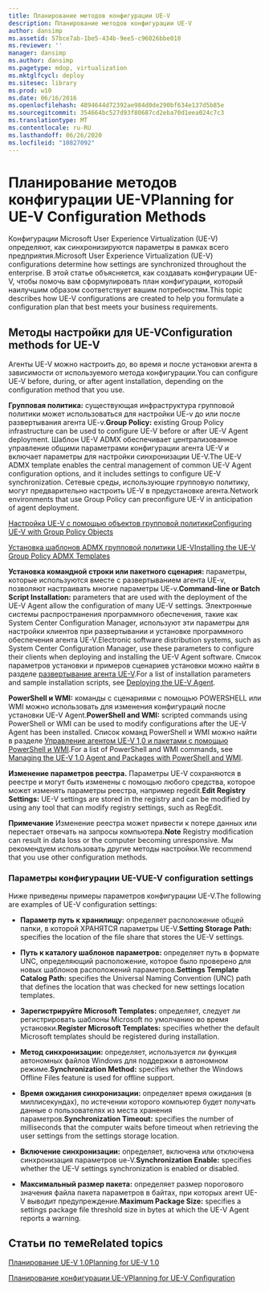 ```yaml
---
title: Планирование методов конфигурации UE-V
description: Планирование методов конфигурации UE-V
author: dansimp
ms.assetid: 57bce7ab-1be5-434b-9ee5-c96026bbe010
ms.reviewer: ''
manager: dansimp
ms.author: dansimp
ms.pagetype: mdop, virtualization
ms.mktglfcycl: deploy
ms.sitesec: library
ms.prod: w10
ms.date: 06/16/2016
ms.openlocfilehash: 4894644d72392ae984d0de290bf634e137d5b85e
ms.sourcegitcommit: 354664bc527d93f80687cd2eba70d1eea024c7c3
ms.translationtype: MT
ms.contentlocale: ru-RU
ms.lasthandoff: 06/26/2020
ms.locfileid: "10827092"
---
```

# <span data-ttu-id="cc944-103">Планирование методов конфигурации UE-V</span><span class="sxs-lookup"><span data-stu-id="cc944-103">Planning for UE-V Configuration Methods</span></span>


<span data-ttu-id="cc944-104">Конфигурации Microsoft User Experience Virtualization (UE-V) определяют, как синхронизируются параметры в рамках всего предприятия.</span><span class="sxs-lookup"><span data-stu-id="cc944-104">Microsoft User Experience Virtualization (UE-V) configurations determine how settings are synchronized throughout the enterprise.</span></span> <span data-ttu-id="cc944-105">В этой статье объясняется, как создавать конфигурации UE-V, чтобы помочь вам сформулировать план конфигурации, который наилучшим образом соответствует вашим потребностям.</span><span class="sxs-lookup"><span data-stu-id="cc944-105">This topic describes how UE-V configurations are created to help you formulate a configuration plan that best meets your business requirements.</span></span>

## <span data-ttu-id="cc944-106">Методы настройки для UE-V</span><span class="sxs-lookup"><span data-stu-id="cc944-106">Configuration methods for UE-V</span></span>


<span data-ttu-id="cc944-107">Агенты UE-V можно настроить до, во время и после установки агента в зависимости от используемого метода конфигурации.</span><span class="sxs-lookup"><span data-stu-id="cc944-107">You can configure UE-V before, during, or after agent installation, depending on the configuration method that you use.</span></span>

<span data-ttu-id="cc944-108">**Групповая политика:** существующая инфраструктура групповой политики может использоваться для настройки UE-v до или после развертывания агента UE-v.</span><span class="sxs-lookup"><span data-stu-id="cc944-108">**Group Policy:** existing Group Policy infrastructure can be used to configure UE-V before or after UE-V Agent deployment.</span></span> <span data-ttu-id="cc944-109">Шаблон UE-V ADMX обеспечивает централизованное управление общими параметрами конфигурации агента UE-V и включает параметры для настройки синхронизации UE-V.</span><span class="sxs-lookup"><span data-stu-id="cc944-109">The UE-V ADMX template enables the central management of common UE-V Agent configuration options, and it includes settings to configure UE-V synchronization.</span></span> <span data-ttu-id="cc944-110">Сетевые среды, использующие групповую политику, могут предварительно настроить UE-V в предустановке агента.</span><span class="sxs-lookup"><span data-stu-id="cc944-110">Network environments that use Group Policy can preconfigure UE-V in anticipation of agent deployment.</span></span>

[<span data-ttu-id="cc944-111">Настройка UE-V с помощью объектов групповой политики</span><span class="sxs-lookup"><span data-stu-id="cc944-111">Configuring UE-V with Group Policy Objects</span></span>](configuring-ue-v-with-group-policy-objects.md)

[<span data-ttu-id="cc944-112">Установка шаблонов ADMX групповой политики UE-V</span><span class="sxs-lookup"><span data-stu-id="cc944-112">Installing the UE-V Group Policy ADMX Templates</span></span>](installing-the-ue-v-group-policy-admx-templates.md)

<span data-ttu-id="cc944-113">**Установка командной строки или пакетного сценария:** параметры, которые используются вместе с развертыванием агента UE-v, позволяют настраивать многие параметры UE-v.</span><span class="sxs-lookup"><span data-stu-id="cc944-113">**Command-line or Batch Script Installation:** parameters that are used with the deployment of the UE-V Agent allow the configuration of many UE-V settings.</span></span> <span data-ttu-id="cc944-114">Электронные системы распространения программного обеспечения, такие как System Center Configuration Manager, используют эти параметры для настройки клиентов при развертывании и установке программного обеспечения агента UE-V.</span><span class="sxs-lookup"><span data-stu-id="cc944-114">Electronic software distribution systems, such as System Center Configuration Manager, use these parameters to configure their clients when deploying and installing the UE-V Agent software.</span></span> <span data-ttu-id="cc944-115">Список параметров установки и примеров сценариев установки можно найти в разделе [развертывание агента UE-V](deploying-the-ue-v-agent.md).</span><span class="sxs-lookup"><span data-stu-id="cc944-115">For a list of installation parameters and sample installation scripts, see [Deploying the UE-V Agent](deploying-the-ue-v-agent.md).</span></span>

<span data-ttu-id="cc944-116">**PowerShell и WMI:** команды с сценариями с помощью POWERSHELL или WMI можно использовать для изменения конфигураций после установки UE-V Agent.</span><span class="sxs-lookup"><span data-stu-id="cc944-116">**PowerShell and WMI:** scripted commands using PowerShell or WMI can be used to modify configurations after the UE-V Agent has been installed.</span></span> <span data-ttu-id="cc944-117">Список команд PowerShell и WMI можно найти в разделе [Управление агентом UE-V 1,0 и пакетами с помощью PowerShell и WMI](managing-the-ue-v-10-agent-and-packages-with-powershell-and-wmi.md).</span><span class="sxs-lookup"><span data-stu-id="cc944-117">For a list of PowerShell and WMI commands, see [Managing the UE-V 1.0 Agent and Packages with PowerShell and WMI](managing-the-ue-v-10-agent-and-packages-with-powershell-and-wmi.md).</span></span>

<span data-ttu-id="cc944-118">**Изменение параметров реестра.** Параметры UE-V сохраняются в реестре и могут быть изменены с помощью любого средства, которое может изменять параметры реестра, например regedit.</span><span class="sxs-lookup"><span data-stu-id="cc944-118">**Edit Registry Settings:** UE-V settings are stored in the registry and can be modified by using any tool that can modify registry settings, such as RegEdit.</span></span>

<span data-ttu-id="cc944-119">**Примечание**  Изменение реестра может привести к потере данных или перестает отвечать на запросы компьютера.</span><span class="sxs-lookup"><span data-stu-id="cc944-119">**Note** Registry modification can result in data loss or the computer becoming unresponsive.</span></span> <span data-ttu-id="cc944-120">Мы рекомендуем использовать другие методы настройки.</span><span class="sxs-lookup"><span data-stu-id="cc944-120">We recommend that you use other configuration methods.</span></span>

 

### <span data-ttu-id="cc944-121">Параметры конфигурации UE-V</span><span class="sxs-lookup"><span data-stu-id="cc944-121">UE-V configuration settings</span></span>

<span data-ttu-id="cc944-122">Ниже приведены примеры параметров конфигурации UE-V.</span><span class="sxs-lookup"><span data-stu-id="cc944-122">The following are examples of UE-V configuration settings:</span></span>

-   <span data-ttu-id="cc944-123">**Параметр путь к хранилищу:** определяет расположение общей папки, в которой ХРАНЯТСЯ параметры UE-V.</span><span class="sxs-lookup"><span data-stu-id="cc944-123">**Setting Storage Path:** specifies the location of the file share that stores the UE-V settings.</span></span>

-   <span data-ttu-id="cc944-124">**Путь к каталогу шаблонов параметров:** определяет путь в формате UNC, определяющий расположение, которое было проверено для новых шаблонов расположений параметров.</span><span class="sxs-lookup"><span data-stu-id="cc944-124">**Settings Template Catalog Path:** specifies the Universal Naming Convention (UNC) path that defines the location that was checked for new settings location templates.</span></span>

-   <span data-ttu-id="cc944-125">**Зарегистрируйте Microsoft Templates:** определяет, следует ли регистрировать шаблоны Microsoft по умолчанию во время установки.</span><span class="sxs-lookup"><span data-stu-id="cc944-125">**Register Microsoft Templates:** specifies whether the default Microsoft templates should be registered during installation.</span></span>

-   <span data-ttu-id="cc944-126">**Метод синхронизации:** определяет, используется ли функция автономных файлов Windows для поддержки в автономном режиме.</span><span class="sxs-lookup"><span data-stu-id="cc944-126">**Synchronization Method:** specifies whether the Windows Offline Files feature is used for offline support.</span></span>

-   <span data-ttu-id="cc944-127">**Время ожидания синхронизации:** определяет время ожидания (в миллисекундах), по истечении которого компьютер будет получать данные о пользователях из места хранения параметров.</span><span class="sxs-lookup"><span data-stu-id="cc944-127">**Synchronization Timeout:** specifies the number of milliseconds that the computer waits before timeout when retrieving the user settings from the settings storage location.</span></span>

-   <span data-ttu-id="cc944-128">**Включение синхронизации:** определяет, включена или отключена синхронизация параметров ue-V.</span><span class="sxs-lookup"><span data-stu-id="cc944-128">**Synchronization Enable:** specifies whether the UE-V settings synchronization is enabled or disabled.</span></span>

-   <span data-ttu-id="cc944-129">**Максимальный размер пакета:** определяет размер порогового значения файла пакета параметров в байтах, при которых агент UE-V выводит предупреждение.</span><span class="sxs-lookup"><span data-stu-id="cc944-129">**Maximum Package Size:** specifies a settings package file threshold size in bytes at which the UE-V Agent reports a warning.</span></span>

## <span data-ttu-id="cc944-130">Статьи по теме</span><span class="sxs-lookup"><span data-stu-id="cc944-130">Related topics</span></span>


[<span data-ttu-id="cc944-131">Планирование UE-V 1.0</span><span class="sxs-lookup"><span data-stu-id="cc944-131">Planning for UE-V 1.0</span></span>](planning-for-ue-v-10.md)

[<span data-ttu-id="cc944-132">Планирование конфигурации UE-V</span><span class="sxs-lookup"><span data-stu-id="cc944-132">Planning for UE-V Configuration</span></span>](planning-for-ue-v-configuration.md)

 

 





